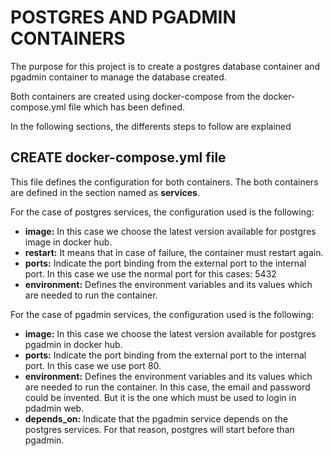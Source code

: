 # POSTGRES AND PGADMIN CONTAINERS

The purpose for this project is to create a postgres database container and pgadmin container to manage the database created.

Both containers are created using docker-compose from the docker-compose.yml file which has been defined.

In the following sections, the differents steps to follow are explained

## CREATE docker-compose.yml file

This file defines the configuration for both containers. The both containers are defined in the section named as **services**.

For the case of postgres services, the configuration used is the following:

- **image:** In this case we choose the latest version available for postgres image in docker hub.
- **restart:** It means that in case of failure, the container must restart again.
- **ports:** Indicate the port binding from the external port to the internal port. In this case we use the normal port for this cases: 5432
- **environment:** Defines the environment variables and its values which are needed to run the container.


For the case of pgadmin services, the configuration used is the following:

- **image:** In this case we choose the latest version available for postgres pgadmin in docker hub.
- **ports:** Indicate the port binding from the external port to the internal port. In this case we use port 80.
- **environment:** Defines the environment variables and its values which are needed to run the container. In this case, the email and password could be invented. But it is the one which must be used to login in pdadmin web.
- **depends_on:** Indicate that the pgadmin service depends on the postgres services. For that reason, postgres will start before than pgadmin.